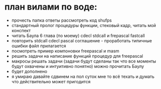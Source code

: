 # план вилами по воде:
- прочесть папка ответы рассмотреть код shufps
- стандартный пролог процедуры функции, стековый кадр, читать мой конспект
- читать Баула 6 глава (по моему) cdecl stdcall и frepascal fastcall
- повторить stdcall cdecl pascal соглашение - проработать типичные ошибки файл прилагается
- посмотреть пример компоновки freepascal и masm
- решить задачи на написание функций процедур для freepascal
- макросы решать задачи (задачи будут сделаны так что все моменты будут охвачены и интуитивно понятно) можно прочитать Баулу
- будет дополнено
- я умираю давайте сдвинем на пол суток мне то всё техать и думать что действительно может пригодится